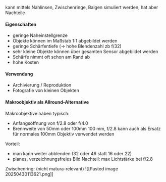 kann mittels Nahlinsen, Zwischenringe, Balgen simuliert werden, hat aber Nachteile

#### Eigenschaften
- geringe Naheinstellgrenze
- Objekte können im Maßstab 1:1 abgebildet werden
- geringe Schärfentiefe (-> hohe Blendenzahl zb f/32)
- sehr kleine Objekte können über gesamten Sensor abgebildet werden
- Schärfe nimmt oft schon am Rand ab
- hohe Kosten

#### Verwendung
- Archivierung / Reproduktion
- Fotografie von kleinen Objekten

#### Makroobjektiv als Allround-Alternative
Makroobjektive haben typisch:
- Anfangsöffnung von f/2.8 oder f/4.0
- Brennweite von 50mm oder 100mm
100 mm, f/2.8 kann auch als Ersatz für normales 100mm Objektiv verwendet werden

Vorteil:
- man kann weiter abblenden (32 oder 46 statt 16 oder 22)
- planes, verzeichnungsfreies Bild
Nachteil: max Lichtstärke bei f/2.8


Zwischenring: (nicht matura-relevant)
![[Pasted image 20250430113621.png]]